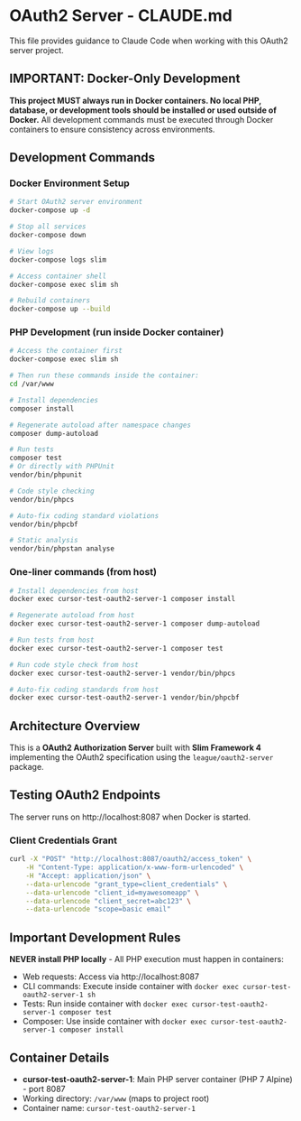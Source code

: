 # OAuth2 Server - CLAUDE.md

This file provides guidance to Claude Code when working with this OAuth2 server project.

## IMPORTANT: Docker-Only Development

**This project MUST always run in Docker containers. No local PHP, database, or development tools should be installed or used outside of Docker.** All development commands must be executed through Docker containers to ensure consistency across environments.

## Development Commands

### Docker Environment Setup
```bash
# Start OAuth2 server environment
docker-compose up -d

# Stop all services
docker-compose down

# View logs
docker-compose logs slim

# Access container shell
docker-compose exec slim sh

# Rebuild containers
docker-compose up --build
```

### PHP Development (run inside Docker container)
```bash
# Access the container first
docker-compose exec slim sh

# Then run these commands inside the container:
cd /var/www

# Install dependencies
composer install

# Regenerate autoload after namespace changes
composer dump-autoload

# Run tests
composer test
# Or directly with PHPUnit
vendor/bin/phpunit

# Code style checking
vendor/bin/phpcs

# Auto-fix coding standard violations
vendor/bin/phpcbf

# Static analysis
vendor/bin/phpstan analyse
```

### One-liner commands (from host)
```bash
# Install dependencies from host
docker exec cursor-test-oauth2-server-1 composer install

# Regenerate autoload from host
docker exec cursor-test-oauth2-server-1 composer dump-autoload

# Run tests from host
docker exec cursor-test-oauth2-server-1 composer test

# Run code style check from host
docker exec cursor-test-oauth2-server-1 vendor/bin/phpcs

# Auto-fix coding standards from host
docker exec cursor-test-oauth2-server-1 vendor/bin/phpcbf
```

## Architecture Overview

This is a **OAuth2 Authorization Server** built with **Slim Framework 4** implementing the OAuth2 specification using the `league/oauth2-server` package.

## Testing OAuth2 Endpoints

The server runs on http://localhost:8087 when Docker is started.

### Client Credentials Grant
```bash
curl -X "POST" "http://localhost:8087/oauth2/access_token" \
    -H "Content-Type: application/x-www-form-urlencoded" \
    -H "Accept: application/json" \
    --data-urlencode "grant_type=client_credentials" \
    --data-urlencode "client_id=myawesomeapp" \
    --data-urlencode "client_secret=abc123" \
    --data-urlencode "scope=basic email"
```

## Important Development Rules

**NEVER install PHP locally** - All PHP execution must happen in containers:
- Web requests: Access via http://localhost:8087
- CLI commands: Execute inside container with `docker exec cursor-test-oauth2-server-1 sh`
- Tests: Run inside container with `docker exec cursor-test-oauth2-server-1 composer test`
- Composer: Use inside container with `docker exec cursor-test-oauth2-server-1 composer install`

## Container Details
- **cursor-test-oauth2-server-1**: Main PHP server container (PHP 7 Alpine) - port 8087
- Working directory: `/var/www` (maps to project root)
- Container name: `cursor-test-oauth2-server-1`
